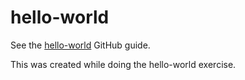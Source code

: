 # hello-world

See the [hello-world](https://guides.github.com/activities/hello-world/) GitHub guide.

This was created while doing the hello-world exercise.
